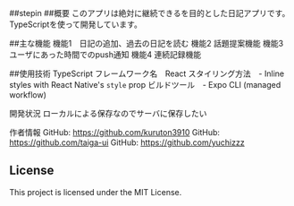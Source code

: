 ##stepin
##概要
このアプリは絶対に継続できるを目的とした日記アプリです。
TypeScriptを使って開発しています。

##主な機能
機能1　日記の追加、過去の日記を読む
機能2 話題提案機能
機能3 ユーザにあった時間でのpush通知
機能4 連続記録機能

##使用技術
TypeScript
フレームワーク名　React
スタイリング方法　- Inline styles with React Native's `style` prop
ビルドツール　- Expo CLI (managed workflow)

開発状況
ローカルによる保存なのでサーバに保存したい

作者情報
GitHub: https://github.com/kuruton3910
GitHub: https://github.com/taiga-ui
GitHub: https://github.com/yuchizzz

## License
This project is licensed under the MIT License.

